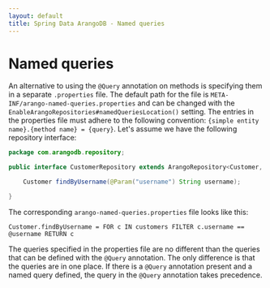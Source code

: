 ```yaml
---
layout: default
title: Spring Data ArangoDB - Named queries
---
```

# Named queries

An alternative to using the `@Query` annotation on methods is specifying them in a separate `.properties` file. The default path for the file is `META-INF/arango-named-queries.properties` and can be changed with the `EnableArangoRepositories#namedQueriesLocation()` setting. The entries in the properties file must adhere to the following convention: `{simple entity name}.{method name} = {query}`. Let's assume we have the following repository interface:

```java
package com.arangodb.repository;

public interface CustomerRepository extends ArangoRepository<Customer, String> {

    Customer findByUsername(@Param("username") String username);

}
```

The corresponding `arango-named-queries.properties` file looks like this:

```properties
Customer.findByUsername = FOR c IN customers FILTER c.username == @username RETURN c
```

The queries specified in the properties file are no different than the queries that can be defined with the `@Query` annotation. The only difference is that the queries are in one place. If there is a `@Query` annotation present and a named query defined, the query in the `@Query` annotation takes precedence.
